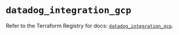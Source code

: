 # `datadog_integration_gcp`

Refer to the Terraform Registry for docs: [`datadog_integration_gcp`](https://registry.terraform.io/providers/datadog/datadog/3.65.0/docs/resources/integration_gcp).
